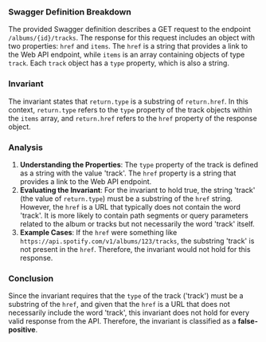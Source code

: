 ### Swagger Definition Breakdown
The provided Swagger definition describes a GET request to the endpoint `/albums/{id}/tracks`. The response for this request includes an object with two properties: `href` and `items`. The `href` is a string that provides a link to the Web API endpoint, while `items` is an array containing objects of type `track`. Each `track` object has a `type` property, which is also a string.

### Invariant
The invariant states that `return.type` is a substring of `return.href`. In this context, `return.type` refers to the `type` property of the track objects within the `items` array, and `return.href` refers to the `href` property of the response object.

### Analysis
1. **Understanding the Properties**: The `type` property of the track is defined as a string with the value 'track'. The `href` property is a string that provides a link to the Web API endpoint.
2. **Evaluating the Invariant**: For the invariant to hold true, the string 'track' (the value of `return.type`) must be a substring of the `href` string. However, the `href` is a URL that typically does not contain the word 'track'. It is more likely to contain path segments or query parameters related to the album or tracks but not necessarily the word 'track' itself.
3. **Example Cases**: If the `href` were something like `https://api.spotify.com/v1/albums/123/tracks`, the substring 'track' is not present in the `href`. Therefore, the invariant would not hold for this response.

### Conclusion
Since the invariant requires that the `type` of the track ('track') must be a substring of the `href`, and given that the `href` is a URL that does not necessarily include the word 'track', this invariant does not hold for every valid response from the API. Therefore, the invariant is classified as a **false-positive**.
